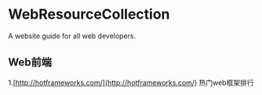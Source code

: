 # WebResourceCollection
A website guide for all web developers.
## Web前端
1.[http://hotframeworks.com/](http://hotframeworks.com/) 热门web框架排行
